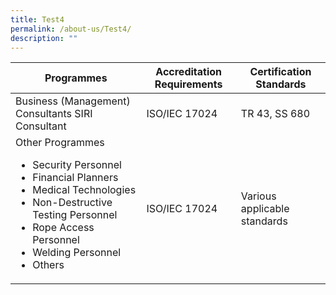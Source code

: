 ```yaml
---
title: Test4
permalink: /about-us/Test4/
description: ""
---
```

<style type="text/css">
.tg td {
    font-size: 16px;
}
    font-size: 16px;
}
.tg ul {
    list-style-type: disc; 
}
.tg ul li {
    font-size: 16px; 
}
</style>
<table class="tg">
<thead>
  <tr>
    <th class="tg-sc4m">Programmes</th>
    <th class="tg-sc4m">Accreditation Requirements</th>
    <th class="tg-sc4m">Certification Standards</th>
  </tr>
</thead>
<tbody>
  <tr>
    <td class="tg-06je">Business (Management) Consultants SIRI Consultant</td>
    <td class="tg-06je">ISO/IEC 17024</td>
    <td class="tg-06je">TR 43, SS 680</td>
  </tr>
  <tr>
    <td class="tg-06je">Other Programmes<br>
      <ul>
        <li>Security Personnel</li>
        <li>Financial Planners</li>
        <li>Medical Technologies</li>
        <li>Non-Destructive Testing Personnel</li>
        <li>Rope Access Personnel</li>
        <li>Welding Personnel</li>
        <li>Others</li>
      </ul>
    </td>
    <td class="tg-06je">ISO/IEC 17024</td>
    <td class="tg-06je">Various applicable standards</td>
  </tr>
</tbody>
</table>

<!--This is a comment within a line -->

<!--test>-->